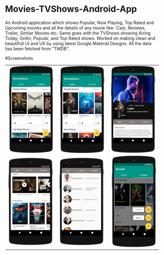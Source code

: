 # Movies-TVShows-Android-App
An Android application which shows Popular, Now Playing, Top Rated and Upcoming movies and all the details of any movie like- Cast, Reviews, Trailer, Similar Movies etc. Same goes with the TVShows showing Airing Today, OnAir, Popular, and Top Rated shows. Worked on making clean and beautifull UI and UX by using latest Google Material Designs. All the data has been fetched from "TMDB".

#Screenshots
<table>
	<tr><td><img src="https://github.com/KeshavAggarwal/Movies-TVShows-Android-App/blob/master/screenshots/Screen%20shot%201.png"></td>
	<td><img src="https://github.com/KeshavAggarwal/Movies-TVShows-Android-App/blob/master/screenshots/Screen%20shot%202.png"></td>
	<td><img src="https://github.com/KeshavAggarwal/Movies-TVShows-Android-App/blob/master/screenshots/Screen%20shot%203.png"></td></tr>
	<tr><td><img src="https://github.com/KeshavAggarwal/Movies-TVShows-Android-App/blob/master/screenshots/Screen%20shot%204.png"></td>
	<td><img src="https://github.com/KeshavAggarwal/Movies-TVShows-Android-App/blob/master/screenshots/Screen%20shot%205.png"></td>
	<td><img src="https://github.com/KeshavAggarwal/Movies-TVShows-Android-App/blob/master/screenshots/Screen%20shot%206.png"></td></tr>
</table>